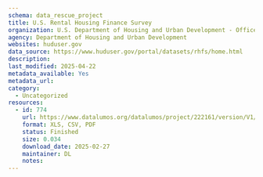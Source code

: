 ```yaml
---
schema: data_rescue_project 
title: U.S. Rental Housing Finance Survey
organization: U.S. Department of Housing and Urban Development - Office of Policy Development and Research
agency: Department of Housing and Urban Development
websites: huduser.gov
data_source: https://www.huduser.gov/portal/datasets/rhfs/home.html
description: 
last_modified: 2025-04-22
metadata_available: Yes
metadata_url: 
category:
  - Uncategorized
resources:
  - id: 774
    url: https://www.datalumos.org/datalumos/project/222161/version/V1/view
    format: XLS, CSV, PDF
    status: Finished
    size: 0.034
    download_date: 2025-02-27
    maintainer: DL
    notes: 
---
```

